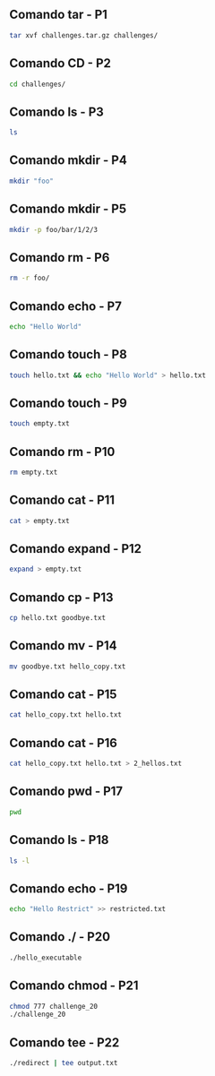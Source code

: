 ## Comando tar - P1

```sh
tar xvf challenges.tar.gz challenges/ 
```

## Comando CD - P2

```sh
cd challenges/ 
```

## Comando ls - P3

```sh
ls 
```

## Comando mkdir - P4
```sh
mkdir "foo"  
```

## Comando mkdir - P5

```sh
mkdir -p foo/bar/1/2/3 
```

## Comando rm - P6

```sh
rm -r foo/ 
```

## Comando echo - P7

```sh
echo "Hello World" 
```

## Comando touch - P8

```sh
touch hello.txt && echo "Hello World" > hello.txt 
```

## Comando touch - P9

```sh
touch empty.txt
```

## Comando rm - P10

```sh
rm empty.txt
```

## Comando cat - P11

```sh
cat > empty.txt 
```

## Comando expand - P12

```sh
expand > empty.txt  
```

## Comando cp - P13

```sh
cp hello.txt goodbye.txt
```

## Comando mv - P14

```sh
mv goodbye.txt hello_copy.txt
```

## Comando cat - P15

```sh
cat hello_copy.txt hello.txt 
```

## Comando cat - P16

```sh
cat hello_copy.txt hello.txt > 2_hellos.txt
```

## Comando pwd - P17

```sh
pwd
```

## Comando ls - P18

```sh
ls -l
```
## Comando echo - P19

```sh
echo "Hello Restrict" >> restricted.txt
```


## Comando ./ - P20

```sh
./hello_executable
```

## Comando chmod - P21

```sh
chmod 777 challenge_20
./challenge_20
```

## Comando tee - P22

```sh
./redirect | tee output.txt
```

